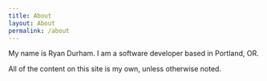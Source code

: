 ```yaml
---
title: About
layout: About
permalink: /about
---
```


My name is Ryan Durham.  I am a software developer based in Portland, OR.

All of the content on this site is my own, unless otherwise noted.

